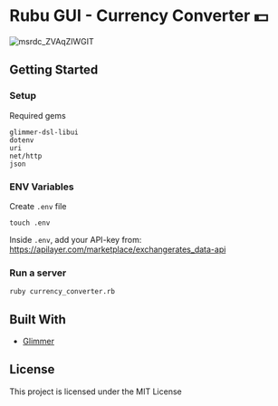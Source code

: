# Rubu GUI - Currency Converter 💵
![msrdc_ZVAqZIWGIT](https://github.com/smackdh/glimmer_app/assets/66011769/35a19a83-c4e3-4073-a364-001e20ed8d24)

## Getting Started
### Setup

Required gems
```
glimmer-dsl-libui
dotenv
uri
net/http
json
```

### ENV Variables
Create `.env` file
```
touch .env
```
Inside `.env`, add your API-key from: https://apilayer.com/marketplace/exchangerates_data-api

### Run a server
```
ruby currency_converter.rb
```

## Built With
- [Glimmer](https://github.com/AndyObtiva/glimmer)


## License
This project is licensed under the MIT License
